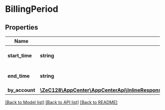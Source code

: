 # BillingPeriod

## Properties
Name | Type | Description | Notes
------------ | ------------- | ------------- | -------------
**start_time** | **string** | Inclusive start of the period | [optional] 
**end_time** | **string** | Exclusive end of the period. | [optional] 
**by_account** | [**\ZeC128\AppCenter\AppCenterApi\InlineResponse20013BillingPlansBuildServiceCurrentBillingPeriodByAccount**](InlineResponse20013BillingPlansBuildServiceCurrentBillingPeriodByAccount.md) |  | [optional] 

[[Back to Model list]](../README.md#documentation-for-models) [[Back to API list]](../README.md#documentation-for-api-endpoints) [[Back to README]](../README.md)


